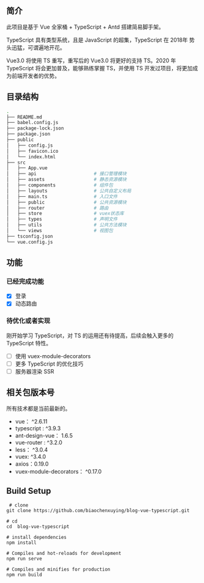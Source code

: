 
## 简介

此项目是基于 Vue 全家桶 + TypeScript + Antd 搭建简易脚手架。

TypeScript 具有类型系统，且是 JavaScript 的超集，TypeScript 在 2018年 势头迅猛，可谓遍地开花。

Vue3.0 将使用 TS 重写，重写后的 Vue3.0 将更好的支持 TS。2020 年 TypeScript 将会更加普及，能够熟练掌握 TS，并使用 TS 开发过项目，将更加成为前端开发者的优势。

## 目录结构
```bash
.  
├── README.md   
├── babel.config.js   
├── package-lock.json   
├── package.json   
├── public  
│   ├── config.js  
│   ├── favicon.ico  
│   └── index.html  
├── src
│   ├── App.vue   
│   ├── api                     # 接口管理模块  
│   ├── assets                  # 静态资源模块  
│   ├── components              # 组件包  
│   ├── layouts                 # 公共自定义布局  
│   ├── main.ts                 # 入口文件  
│   ├── public                  # 公共资源模块  
│   ├── router                  # 路由   
│   ├── store                   # vuex状态库  
│   ├── types                   # 声明文件   
│   ├── utils                   # 公共方法模块  
│   └── views                   # 视图包
├── tsconfig.json
└── vue.config.js   
```
  
## 功能

### 已经完成功能

- [x] 登录  
- [x] 动态路由

### 待优化或者实现

刚开始学习 TypeScript，对 TS 的运用还有待提高，后续会触入更多的 TypeScript 特性。

- [ ] 使用 vuex-module-decorators
- [ ] 更多 TypeScript 的优化技巧
- [ ] 服务器渲染 SSR

## 相关包版本号

所有技术都是当前最新的。

- vue： ^2.6.11
- typescript : ^3.9.3
- ant-design-vue： 1.6.5
- vue-router : ^3.2.0
- less： ^3.0.4
- vuex: ^3.4.0
- axios：0.19.0
- vuex-module-decorators： ^0.17.0

## Build Setup 

``` 
 # clone
git clone https://github.com/biaochenxuying/blog-vue-typescript.git
```

```
# cd
cd  blog-vue-typescript
```

```
# install dependencies
npm install
```

```
# Compiles and hot-reloads for development
npm run serve
```

```
# Compiles and minifies for production
npm run build
```
